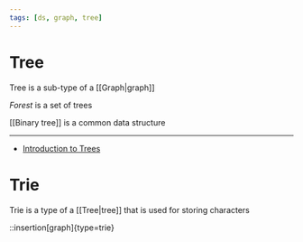 ```yaml
---
tags: [ds, graph, tree]
---
```


# Tree

Tree is a sub-type of a [[Graph|graph]]

_Forest_ is a set of trees

[[Binary tree]] is a common data structure

<!--

Дерево -- это [[Graph connectivity|связный]] [[Graph cyclicity|ациклический]] граф


viz:
:::
graph {
bgcolor = transparent
fontname = Nunito
fontsize = 10
node [
fixedsize = true
shape = circle
width = 0.1
height = 0.1
fontname = Nunito
fontsize = 0
fillcolor = black
style = filled
]
edge [
arrowsize = 1
arrowhead = open
]
a -- b -- с
f -- {e, d}
e -- {g, h}
d -- i
k -- {l, m, n}
}
:::
_Лес_ -- это множество _деревьев_

Root node

## Типы

- [[Linked List]]!en[](Linked list)

### Rooted tree

viz:
:::
digraph {
bgcolor = transparent
fontname = Nunito
fontsize = 10
node [
fixedsize = true
shape = circle
width = .1
height = .1
fontname = Nunito
fontsize = 0
fillcolor = black
style = filled
]
edge [
arrowsize = 0.6
arrowhead = open
]
subgraph cluster_0 {
label = "In-tree"
a [fillcolor = dodgerblue color = dodgerblue]
{d, e} -> b
{f, g} -> c
{b, c} -> a
}
subgraph cluster_1 {
label = "Out-tree"
1 [fillcolor = forestgreen color = forestgreen]
1 -> {2, 3}
2 -> {4, 5}
3 -> 6
}
}
:::

### Заметки

- :mark[!] Любое дерево является [[Двудольный граф|двудольным графом]]
-->

---

- [Introduction to Trees](https://www.youtube.com/watch?v=1-l_UOFi1Xw)

# Trie

Trie is a type of a [[Tree|tree]] that is used for storing characters

::insertion[graph]{type=trie}
